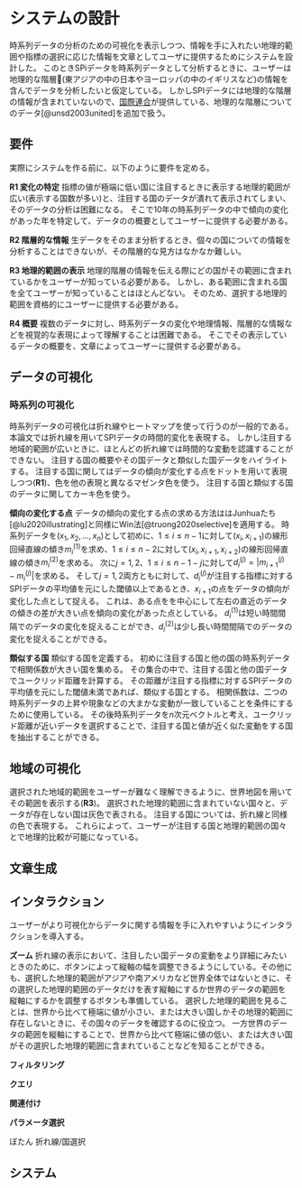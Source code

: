 # システムの設計

時系列データの分析のための可視化を表示しつつ、情報を手に入れたい地理的範囲や指標の選択に応じた情報を文章としてユーザに提供するためにシステムを設計した。
このときSPiデータを時系列データとして分析するときに、ユーザーは地理的な階層(東アジアの中の日本やヨーロッパの中のイギリスなど)の情報を含んでデータを分析したいと仮定している。
しかしSPIデータには地理的な階層の情報が含まれていないので、[国際連合](https://www.un.org/)が提供している、地理的な階層についてのデータ[@unsd2003united]を追加で扱う。

<!--                      要件                             -->

## 要件

実際にシステムを作る前に、以下のように要件を定める。

**R1 変化の特定** 指標の値が極端に低い国に注目するときに表示する地理的範囲が広い(表示する国数が多い)と、注目する国のデータが潰れて表示されてしまい、そのデータの分析は困難になる。
そこで10年の時系列データの中で傾向の変化があった年を特定して、データのの概要としてユーザーに提供する必要がある。

**R2 階層的な情報** 生データをそのまま分析するとき、個々の国についての情報を分析することはできないが、その階層的な見方はなかなか難しい。

**R3 地理的範囲の表示** 地理的階層の情報を伝える際にどの国がその範囲に含まれているかをユーザーが知っている必要がある。
しかし、ある範囲に含まれる国を全てユーザーが知っていることはほとんどない。
そのため、選択する地理的範囲を資格的にユーザーに提供する必要がある。

**R4 概要** 複数のデータに対し、時系列データの変化や地理情報、階層的な情報などを視覚的な表現によって理解することは困難である。
そこでその表示しているデータの概要を、文章によってユーザーに提供する必要がある。

<!--                        可視化について                -->

## データの可視化

### 時系列の可視化

時系列データの可視化は折れ線やヒートマップを使って行うのが一般的である。
本論文では折れ線を用いてSPIデータの時間的変化を表現する。
しかし注目する地域的範囲が広いときに、ほとんどの折れ線では時間的な変動を認識することができない。
注目する国の概要やその国データと類似した国データをハイライトする。
注目する国に関してはデータの傾向が変化する点をドットを用いて表現しつつ(**R1**)、色を他の表現と異なるマゼンタ色を使う。
注目する国と類似する国のデータに関してカーキ色を使う。

**傾向の変化する点** データの傾向の変化する点の求める方法ははJunhuaたち[@lu2020illustrating]と同様にWin法[@truong2020selective]を適用する。
時系列データを$(x_1,x_2,...,x_n)$として初めに、$1\leq i\leq n-1$に対して$(x_{i},x_{i+1})$の線形回帰直線の傾き$m^{(1)}_i$を求め、$1\leq i\leq n-2$に対して$(x_{i},x_{i+1},x_{i+2})$の線形回帰直線の傾き$m^{(2)}_i$を求める。
次に$j=1,2$、$1\leq i\leq n-1-j$に対して$d^{(j)}_i=|m^{(j)}_{i+1}-m^{(j)}_{i}|$を求める。
そして$j=1,2$両方ともに対して、$d^{(j)}_i$が注目する指標に対するSPIデータの平均値を元にした閾値以上であるとき、$x_{i+1}$の点をデータの傾向が変化した点として捉える。
これは、ある点をを中心にして左右の直近のデータの傾きの差が大きい点を傾向の変化があった点としている。
$d^{(1)}_i$は短い時間間隔でのデータの変化を捉えることができ、$d^{(2)}_i$は少し長い時間間隔でのデータの変化を捉えることができる。

**類似する国** 類似する国を定義する。
初めに注目する国と他の国の時系列データで相関係数が大きい国を集める。
その集合の中で、注目する国と他の国データでユークリッド距離を計算する。
その距離が注目する指標に対するSPIデータの平均値を元にした閾値未満であれば、類似する国とする。
相関係数は、二つの時系列データの上昇や現象などの大まかな変動が一致していることを条件にするために使用している。
その後時系列データを$n$次元ベクトルと考え、ユークリッド距離が近いデータを選択することで、注目する国と値が近く似た変動をする国を抽出することができる。

## 地域の可視化

選択された地域的範囲をユーザーが難なく理解できるように、世界地図を用いてその範囲を表示する(**R3**)。
選択された地理的範囲に含まれていない国々と、データが存在しない国は灰色で表される。
注目する国については、折れ線と同様の色で表現する。
これらによって、ユーザーが注目する国と地理的範囲の国々とで地理的比較が可能になっている。


<!--                 文章生成について                       -->
## 文章生成



<!--                 インタラクションについて                             -->
## インタラクション

ユーザーがより可視化からデータに関する情報を手に入れやすいようにインタラクションを導入する。

**ズーム** 折れ線の表示において、注目したい国データの変動をより詳細にみたいときのために、ボタンによって縦軸の幅を調整できるようにしている。その他にも、選択した地理的範囲がアジアや南アメリカなど世界全体ではないときに、その選択した地理的範囲のデータだけを表す縦軸にするか世界のデータの範囲を縦軸にするかを調整するボタンも準備している。
選択した地理的範囲を見ることは、世界から比べて極端に値が小さい、または大きい国しかその地理的範囲に存在しないときに、その国々のデータを確認するのに役立つ。
一方世界のデータの範囲を縦軸にすることで、世界から比べて極端に値の低い、または大きい国がその選択した地理的範囲に含まれていることなどを知ることができる。

**フィルタリング** 


**クエリ** 


**関連付け** 


**パラメータ選択** 

ぼたん
折れ線/国選択



<!--                    システム                        -->

## システム

